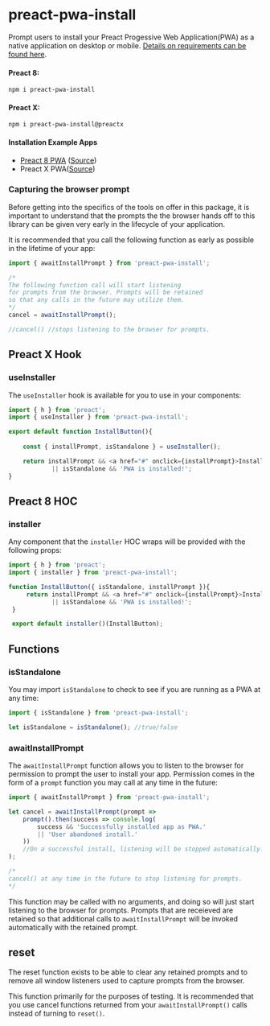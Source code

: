 # preact-pwa-install

Prompt users to install your Preact Progessive Web Application(PWA) as a native application on desktop or mobile. [Details on requirements can be found here](https://developers.google.com/web/fundamentals/app-install-banners/).

#### Preact 8: 

```
npm i preact-pwa-install
```

#### Preact X:

```
npm i preact-pwa-install@preactx
```

#### Installation Example Apps

* [Preact 8 PWA](https://nifty-allen-800eb0.netlify.com/) ([Source](https://github.com/tmtek/pwa-install-test))
* Preact X PWA([Source](https://github.com/tmtek/pwa-install-testX))

### Capturing the browser prompt

Before getting into the specifics of the tools on offer in this package, it is important to understand that the prompts the the browser hands off to this library can be given very early in the lifecycle of your application.

It is recommended that you call the following function as early as possible in the lifetime of your app:

```javascript
import { awaitInstallPrompt } from 'preact-pwa-install';

/*
The following function call will start listening 
for prompts from the browser. Prompts will be retained 
so that any calls in the future may utilize them.
*/
cancel = awaitInstallPrompt(); 

//cancel() //stops listening to the browser for prompts.

```



## Preact X Hook

### useInstaller

The `useInstaller` hook is available for you to use in your components:

```javascript
import { h } from 'preact';
import { useInstaller } from 'preact-pwa-install';

export default function InstallButton(){
	
	const { installPrompt, isStandalone } = useInstaller();

	return installPrompt && <a href="#" onclick={installPrompt}>Install as PWA</a> 
			|| isStandalone && 'PWA is installed!';
}
```

## Preact 8 HOC

### installer

Any component that the `installer` HOC wraps will be provided with the following props:

```javascript
import { h } from 'preact';
import { installer } from 'preact-pwa-install';

function InstallButton({ isStandalone, installPrompt }){
     return installPrompt && <a href="#" onclick={installPrompt}>Install as PWA</a> 
     		|| isStandalone && 'PWA is installed!';
 }

 export default installer()(InstallButton);
```

## Functions

### isStandalone

You may import `isStandalone` to check to see if you are running as a PWA at any time:

```javascript
import { isStandalone } from 'preact-pwa-install';

let isStandalone = isStandalone(); //true/false
```

### awaitInstallPrompt

The `awaitInstallPrompt` function allows you to listen to the browser for permission to prompt the user to install your app. Permission comes in the form of a `prompt` function you may call at any time in the future:

```javascript
import { awaitInstallPrompt } from 'preact-pwa-install';

let cancel = awaitInstallPrompt(prompt => 
	prompt().then(success => console.log(
		success && 'Successfully installed app as PWA.' 
		|| 'User abandoned install.'
	))
	//On a successful install, listening will be stopped automatically.
);

/* 
cancel() at any time in the future to stop listening for prompts.
*/

```

This function may be called with no arguments, and doing so will just start listening to the browser for prompts. Prompts that are receieved are retained so that additional calls to `awaitInstallPrompt` will be invoked automatically with the retained prompt.

## reset

The reset function exists to be able to clear any retained prompts and to remove all window listeners used to capture prompts from the browser. 

This function primarily for the purposes of testing. It is recommended that you use cancel functions returned from your `awaitInstallPrompt()` calls instead of turning to `reset()`.
